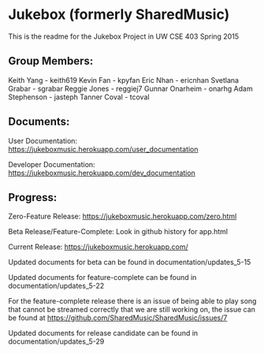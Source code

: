 # Jukebox (formerly SharedMusic)
This is the readme for the Jukebox Project in UW CSE 403 Spring 2015

## Group Members:
Keith Yang - keith619
Kevin Fan - kpyfan
Eric Nhan - ericnhan
Svetlana Grabar - sgrabar
Reggie Jones - reggiej7
Gunnar Onarheim - onarhg
Adam Stephenson - jasteph
Tanner Coval - tcoval

## Documents:

User Documentation:
https://jukeboxmusic.herokuapp.com/user_documentation

Developer Documentation:
https://jukeboxmusic.herokuapp.com/dev_documentation

## Progress:

Zero-Feature Release:
https://jukeboxmusic.herokuapp.com/zero.html

Beta Release/Feature-Complete: Look in github history for app.html

Current Release:
https://jukeboxmusic.herokuapp.com/

Updated documents for beta can be found in documentation/updates_5-15

Updated documents for feature-complete can be found in documentation/updates_5-22

For the feature-complete release there is an issue of being able to play song that cannot be streamed correctly that we are still working on, the issue can be found at https://github.com/SharedMusic/SharedMusic/issues/7

Updated documents for release candidate can be found in documentation/updates_5-29
